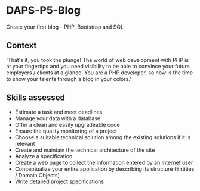 # DAPS-P5-Blog
Create your first blog - PHP, Bootstrap and SQL

## Context
'That's it, you took the plunge! The world of web development with PHP is at your fingertips and you need visibility to be able to convince your future employers / clients at a glance. You are a PHP developer, so now is the time to show your talents through a blog in your colors.'

## Skills assessed
* Estimate a task and meet deadlines
* Manage your data with a database
* Offer a clean and easily upgradeable code
* Ensure the quality monitoring of a project
* Choose a suitable technical solution among the existing solutions if it is relevant
* Create and maintain the technical architecture of the site
* Analyze a specification
* Create a web page to collect the information entered by an Internet user
* Conceptualize your entire application by describing its structure (Entities / Domain Objects)
* Write detailed project specifications